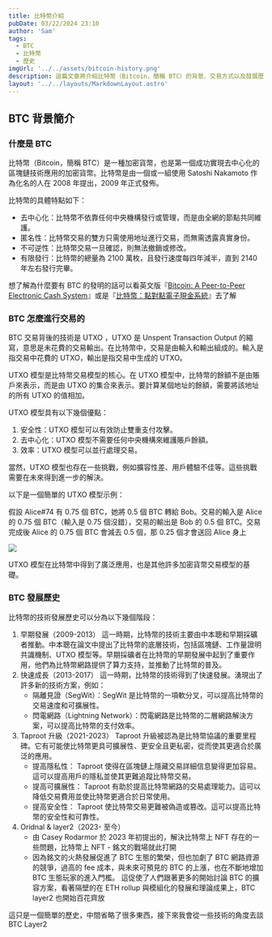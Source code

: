 ```yaml
---
title: 比特幣介紹
pubDate: 03/22/2024 23:10
author: 'Sam'
tags:
  - BTC
  - 比特幣
  - 歷史
imgUrl: '../../assets/bitcoin-history.png'
description: 這篇文章將介紹比特幣（Bitcoin，簡稱 BTC）的背景、交易方式以及發展歷史。 比特幣是一種加密貨幣，於 2008 年由一位或一組使用 Satoshi Nakamoto 作為化名的人提出，並於 2009 年正式發布。 比特幣以去中心化、匿名性、不可逆轉性和有限發行等特點著稱。 文章將先介紹比特幣的背景和基本概念，然後探討比特幣交易背後的技術 — UTXO 模型。 接著將概括比特幣的發展歷史，包括早期發展、快速成長、Taproot 升級以及最近的 Oridnal & layer2 提出。 這篇文章的重點是介紹 BTC 的發展歷程，接下來將從技術角度深入探討 BTC 的 Layer2。
layout: '../../layouts/MarkdownLayout.astro'
---
```



## BTC 背景簡介

### 什麼是 BTC

比特幣（Bitcoin，簡稱 BTC）是一種加密貨幣，也是第一個成功實現去中心化的區塊鏈技術應用的加密貨幣。比特幣是由一個或一組使用 Satoshi Nakamoto 作為化名的人在 2008 年提出，2009 年正式發佈。

比特幣的具體特點如下：
- 去中心化：比特幣不依靠任何中央機構發行或管理，而是由全網的節點共同維護。
- 匿名性：比特幣交易的雙方只需使用地址進行交易，而無需透露真實身份。
- 不可逆性：比特幣交易一旦確認，則無法撤銷或修改。
- 有限發行：比特幣的總量為 2100 萬枚，且發行速度每四年減半，直到 2140 年左右發行完畢。

想了解為什麼要有 BTC 的發明的話可以看英文版『[Bitcoin: A Peer-to-Peer Electronic Cash System](https://bitcoin.org/bitcoin.pdf)』或是『[比特幣：點對點電子現金系統](https://medium.com/taipei-ethereum-meetup/%E6%AF%94%E7%89%B9%E5%B9%A3-%E7%AB%AF%E5%B0%8D%E7%AB%AF%E9%9B%BB%E5%AD%90%E7%8F%BE%E9%87%91%E7%B3%BB%E7%B5%B1-bitcoin-a-peer-to-peer-electronic-cash-system-i-8a52de003c9)』去了解

### BTC 怎麼進行交易的

BTC 交易背後的技術是 UTXO ，UTXO 是 Unspent Transaction Output 的縮寫，意思是未花費的交易輸出。在比特幣中，交易是由輸入和輸出組成的。輸入是指交易中花費的 UTXO，輸出是指交易中生成的 UTXO。

UTXO 模型是比特幣交易模型的核心。在 UTXO 模型中，比特幣的餘額不是由賬戶來表示，而是由 UTXO 的集合來表示。要計算某個地址的餘額，需要將該地址的所有 UTXO 的值相加。

UTXO 模型具有以下幾個優點：
1. 安全性：UTXO 模型可以有效防止雙重支付攻擊。
2. 去中心化：UTXO 模型不需要任何中央機構來維護賬戶餘額。
3. 效率：UTXO 模型可以並行處理交易。

當然，UTXO 模型也存在一些挑戰，例如擴容性差、用戶體驗不佳等。這些挑戰需要在未來得到進一步的解決。

以下是一個簡單的 UTXO 模型示例：

假設 Alice#74 有 0.75 個 BTC，她將 0.5 個 BTC 轉給 Bob。交易的輸入是 Alice 的 0.75 個 BTC（輸入是 0.75 個沒錯），交易的輸出是 Bob 的 0.5 個 BTC。交易完成後 Alice 的 0.75 個 BTC 會減去 0.5 個，那 0.25 個才會送回 Alice 身上

![](https://hackmd.io/_uploads/HylA1HaOp.png)

UTXO 模型在比特幣中得到了廣泛應用，也是其他許多加密貨幣交易模型的基礎。

### BTC 發展歷史

比特幣的技術發展歷史可以分為以下幾個階段：

1. 早期發展（2009-2013）
    這一時期，比特幣的技術主要由中本聰和早期採礦者推動。中本聰在論文中提出了比特幣的底層技術，包括區塊鏈、工作量證明共識機制、UTXO 模型等。早期採礦者在比特幣的早期發展中起到了重要作用，他們為比特幣網路提供了算力支持，並推動了比特幣的普及。
2. 快速成長（2013-2017）
   這一時期，比特幣的技術得到了快速發展。湧現出了許多新的技術方案，例如：
   - 隔離見證（SegWit）：SegWit 是比特幣的一項軟分叉，可以提高比特幣的交易速度和可擴展性。
   - 閃電網路（Lightning Network）：閃電網路是比特幣的二層網路解決方案，可以提高比特幣的支付效率。
3. Taproot 升級（2021-2023）
    Taproot 升級被認為是比特幣協議的重要里程碑。它有可能使比特幣更具可擴展性、更安全且更私密，從而使其更適合於廣泛的應用。
    - 提高隱私性： Taproot 使得在區塊鏈上隱藏交易詳細信息變得更加容易。這可以提高用戶的隱私並使其更難追蹤比特幣交易。
    - 提高可擴展性： Taproot 有助於提高比特幣網路的交易處理能力。這可以降低交易費用並使比特幣更適合於日常使用。
    - 提高安全性： Taproot 使比特幣交易更難被偽造或篡改。這可以提高比特幣的安全性和可靠性。
4. Oridnal & layer2（2023- 至今）
    - 由 Casey Rodarmor 於 2023 年初提出的，解決比特幣上 NFT 存在的一些問題，比特幣上 NFT - 銘文的戰場就此打開
    - 因為銘文的火熱發展促進了 BTC 生態的繁榮，但也加劇了 BTC 網路資源的競爭，過高的 fee 成本，與未來可預見的 BTC 的上漲，也在不斷地增加 BTC 生態玩家的進入門檻。 這促使了人們跟著更多的開始討論 BTC 的擴容方案，看著隔壁的在 ETH rollup 與模組化的發展和理論成果上，BTC layer2 也開始百花齊放

這只是一個簡單的歷史，中間省略了很多東西，接下來我會從一些技術的角度去談 BTC Layer2
